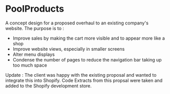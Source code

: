 # PoolProducts

A concept design for a proposed overhaul to an existing company's website.
The purpose is to :
- Improve sales by making the cart more visible and to appear more like a shop
- Improve website views, especially in smaller screens
- Alter menu displays
- Condense the number of pages to reduce the navigation bar taking up too much space

Update : 
The client was happy with the existing proposal and wanted to integrate this into Shopify. Code Extracts from this propsal were taken and added to the Shopify development store. 
